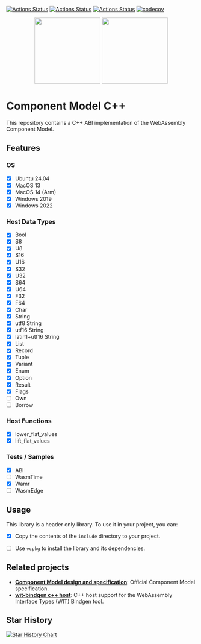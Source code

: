 [![Actions Status](https://github.com/GordonSmith/component-model-cpp/workflows/MacOS/badge.svg)](https://github.com/GordonSmith/component-model-cpp/actions)
[![Actions Status](https://github.com/GordonSmith/component-model-cpp/workflows/Windows/badge.svg)](https://github.com/GordonSmith/component-model-cpp/actions)
[![Actions Status](https://github.com/GordonSmith/component-model-cpp/workflows/Ubuntu/badge.svg)](https://github.com/GordonSmith/component-model-cpp/actions)
[![codecov](https://codecov.io/gh/GordonSmith/component-model-cpp/graph/badge.svg?token=CORP310T92)](https://codecov.io/gh/GordonSmith/component-model-cpp)

<p align="center">
  <img src="https://github.com/WebAssembly/WASI/blob/main/WASI.png?raw=true" height="175" width="auto" />
  <img src="https://repository-images.githubusercontent.com/254842585/4dfa7580-7ffb-11ea-99d0-46b8fe2f4170" height="175" width="auto" />
</p>

# Component Model C++

This repository contains a C++ ABI implementation of the WebAssembly Component Model.

## Features

### OS
- [x] Ubuntu 24.04
- [x] MacOS 13
- [x] MacOS 14 (Arm)
- [x] Windows 2019
- [x] Windows 2022

### Host Data Types
- [x] Bool
- [x] S8
- [x] U8
- [x] S16
- [x] U16
- [x] S32
- [x] U32
- [x] S64
- [x] U64
- [x] F32
- [x] F64
- [x] Char
- [x] String
- [x] utf8 String
- [x] utf16 String
- [x] latin1+utf16 String
- [x] List
- [x] Record
- [x] Tuple
- [x] Variant
- [x] Enum
- [x] Option
- [x] Result
- [x] Flags
- [ ] Own
- [ ] Borrow

### Host Functions
- [x] lower_flat_values
- [x] lift_flat_values

### Tests / Samples
- [x] ABI
- [ ] WasmTime
- [x] Wamr
- [ ] WasmEdge

## Usage

This library is a header only library. To use it in your project, you can:
- [x] Copy the contents of the `include` directory to your project.
- [ ] Use `vcpkg` to install the library and its dependencies.

 
## Related projects

- [**Component Model design and specification**](https://github.com/WebAssembly/component-model): Official Component Model specification.
- [**wit-bindgen c++ host**](https://github.com/cpetig/wit-bindgen):  C++ host support for the WebAssembly Interface Types (WIT) Bindgen tool.

## Star History

<a href="https://star-history.com/#GordonSmith/component-model-cpp&Date">
  <picture>
    <source media="(prefers-color-scheme: dark)" srcset="https://api.star-history.com/svg?repos=GordonSmith/component-model-cpp&type=Date&theme=dark" />
    <source media="(prefers-color-scheme: light)" srcset="https://api.star-history.com/svg?repos=GordonSmith/component-model-cpp&type=Date" />
    <img alt="Star History Chart" src="https://api.star-history.com/svg?repos=GordonSmith/component-model-cpp&type=Date" />
  </picture>
</a>

